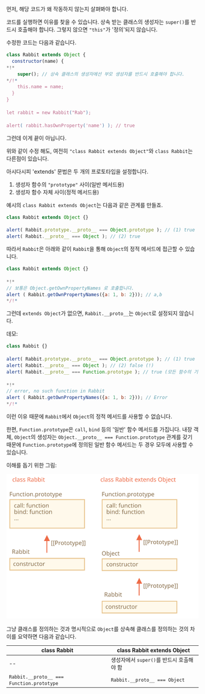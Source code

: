 먼저, 해당 코드가 왜 작동하지 않는지 살펴봐야 합니다.

코드를 실행하면 이유를 찾을 수 있습니다. 상속 받는 클래스의 생성자는 `super()`를 반드시 호출해야 합니다. 그렇지 않으면 `"this"`가 '정의'되지 않습니다.

수정한 코드는 다음과 같습니다.

```js run
class Rabbit extends Object {
  constructor(name) {
*!*
    super(); // 상속 클래스의 생성자에선 부모 생성자를 반드시 호출해야 합니다.
*/!*
    this.name = name;
  }
}

let rabbit = new Rabbit("Rab");

alert( rabbit.hasOwnProperty('name') ); // true
```

그런데 이게 끝이 아닙니다.

위와 같이 수정 해도, 여전히 `"class Rabbit extends Object"`와 `class Rabbit`는 다른점이 있습니다.

아시다시피 'extends' 문법은 두 개의 프로토타입을 설정합니다.

1. 생성자 함수의 `"prototype"` 사이(일반 메서드용)
2. 생성자 함수 자체 사이(정적 메서드용)

예시의 `class Rabbit extends Object`는 다음과 같은 관계를 만들죠.

```js run
class Rabbit extends Object {}

alert( Rabbit.prototype.__proto__ === Object.prototype ); // (1) true
alert( Rabbit.__proto__ === Object ); // (2) true
```

따라서 `Rabbit`은 아래와 같이 `Rabbit`을 통해 `Object`의 정적 메서드에 접근할 수 있습니다.

```js run
class Rabbit extends Object {}

*!*
// 보통은 Object.getOwnPropertyNames 로 호출합니다.
alert ( Rabbit.getOwnPropertyNames({a: 1, b: 2})); // a,b
*/!*
```

그런데 `extends Object`가 없으면, `Rabbit.__proto__`는 `Object`로 설정되지 않습니다.

데모:

```js run
class Rabbit {}

alert( Rabbit.prototype.__proto__ === Object.prototype ); // (1) true
alert( Rabbit.__proto__ === Object ); // (2) false (!)
alert( Rabbit.__proto__ === Function.prototype ); // true (모든 함수의 기본 프로토타입)

*!*
// error, no such function in Rabbit
alert ( Rabbit.getOwnPropertyNames({a: 1, b: 2})); // Error
*/!*
```

이런 이유 때문에 `Rabbit`에서 `Object`의 정적 메서드를 사용할 수 없습니다.

한편, `Function.prototype`은 `call`, `bind` 등의 '일반' 함수 메서드를 가집니다. 내장 객체, `Object`의 생성자는 `Object.__proto__ === Function.prototype` 관계를 갖기 때문에 `Function.prototype`에 정의된 일반 함수 메서드는 두 경우 모두에 사용할 수 있습니다.  

이해를 돕기 위한 그림:

![](rabbit-extends-object.svg)

그냥 클래스를 정의하는 것과 명시적으로 `Object`를 상속해 클래스를 정의하는 것의 차이를 요약하면 다음과 같습니다.

| class Rabbit | class Rabbit extends Object  |
|--------------|------------------------------|
| --             | 생성자에서 `super()`를 반드시 호출해야 함 |
| `Rabbit.__proto__ === Function.prototype` | `Rabbit.__proto__ === Object` |
